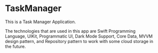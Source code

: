 # TaskManager

This is a Task Manager Application.

The technologies that are used in this app are Swift Programming Language, UIKit, Programmatic UI, Dark Mode Support, Core Data, MVVM design pattern, and Repository pattern to work with some cloud storage in the future.
